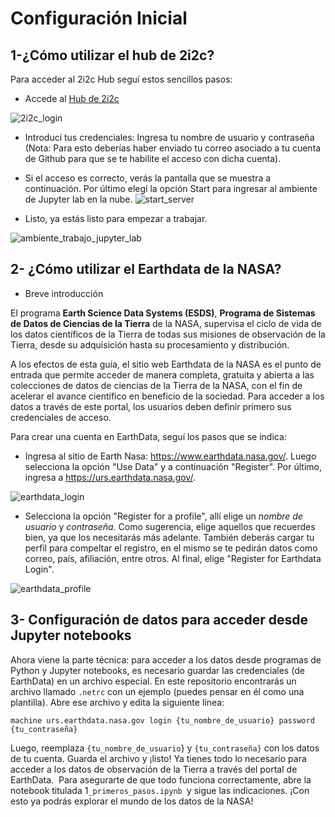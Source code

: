 # Configuración Inicial

## 1-¿Cómo utilizar el hub de 2i2c?

Para acceder al 2i2c Hub seguí estos sencillos pasos:
* Accede al [Hub de 2i2c](https://showcase.2i2c.cloud/hub/login)


![2i2c_login](https://github.com/PatriLoto/nasa-topst/blob/main/assets/2i2c_login.png)



* Introducí tus credenciales: Ingresa tu nombre de usuario y contraseña (Nota: Para esto deberías haber enviado tu correo asociado a tu cuenta de Github para que se te habilite el acceso con dicha cuenta). 

* Si el acceso es correcto, verás la pantalla que se muestra a continuación. Por último elegí la opción Start para ingresar al ambiente de Jupyter lab en la nube.
![start_server](https://hackmd.io/_uploads/SJajL8zfR.png)




* Listo, ya estás listo para empezar a trabajar.

![ambiente_trabajo_jupyter_lab](https://hackmd.io/_uploads/HydboIGfA.png)



## 2- ¿Cómo utilizar el Earthdata de la NASA?


* Breve introducción

El programa **Earth Science Data Systems (ESDS)**, **Programa de Sistemas de Datos de Ciencias de la Tierra** de la NASA, supervisa el ciclo de vida de los datos científicos de la Tierra de todas sus misiones de observación de la Tierra, desde su adquisición hasta su procesamiento y distribución.

A los efectos de esta guía, el sitio web Earthdata de la NASA es el punto de entrada que permite acceder de manera completa, gratuita y abierta a las colecciones de datos de ciencias de la Tierra de la NASA, con el fin de acelerar el avance científico en beneficio de la sociedad. Para acceder a los datos a través de este portal, los usuarios deben definir primero sus credenciales de acceso.

 Para crear una cuenta en EarthData, seguí los pasos que se indica:
 
 * Ingresa al sitio de Earth Nasa: https://www.earthdata.nasa.gov/. Luego selecciona la opción "Use Data" y a continuación "Register". Por último, ingresa a https://urs.earthdata.nasa.gov/.

![earthdata_login](https://github.com/PatriLoto/nasa-topst/blob/main/assets/earthdata_login.png)


 * Selecciona la opción "Register for a profile", allí elige un *nombre de usuario* y *contraseña*.  Como sugerencia, elige aquellos que recuerdes bien, ya que los necesitarás más adelante. También deberás cargar tu perfil para compeltar el registro, en el mismo se te pedirán datos como correo, país, afiliación, entre otros. Al final, elige "Register for Earthdata Login".

![earthdata_profile](https://hackmd.io/_uploads/SyB21vfG0.png)

 
 
 
## 3- Configuración de datos para acceder desde Jupyter notebooks
 
Ahora viene la parte técnica: para acceder a los datos desde programas de Python y Jupyter notebooks, es necesario guardar las credenciales (de EarthData) en un archivo especial.  En este repositorio encontrarás un archivo llamado `.netrc` con un ejemplo (puedes pensar en él como una plantilla). Abre ese archivo y edita la siguiente línea:

`machine urs.earthdata.nasa.gov login {tu_nombre_de_usuario} password {tu_contraseña}`

Luego, reemplaza `{tu_nombre_de_usuario`} y `{tu_contraseña}` con los datos de tu cuenta. Guarda el archivo y ¡listo!  Ya tienes todo lo necesario para acceder a los datos de observación de la Tierra a través del portal de EarthData. ️
Para asegurarte de que todo funciona correctamente, abre la notebook titulada 1`_primeros_pasos.ipynb `y sigue las indicaciones.  ¡Con esto ya podrás explorar el mundo de los datos de la NASA!
